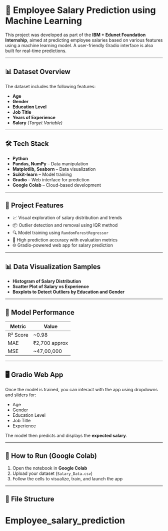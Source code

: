 # 💼 Employee Salary Prediction using Machine Learning

This project was developed as part of the **IBM + Edunet Foundation Internship**, aimed at predicting employee salaries based on various features using a machine learning model. A user-friendly Gradio interface is also built for real-time predictions.

---

## 📊 Dataset Overview

The dataset includes the following features:

- **Age**
- **Gender**
- **Education Level**
- **Job Title**
- **Years of Experience**
- **Salary** *(Target Variable)*

---

## 🛠️ Tech Stack

- **Python**
- **Pandas, NumPy** – Data manipulation
- **Matplotlib, Seaborn** – Data visualization
- **Scikit-learn** – Model training
- **Gradio** – Web interface for prediction
- **Google Colab** – Cloud-based development

---

## 🚀 Project Features

- 📈 Visual exploration of salary distribution and trends
- 📦 Outlier detection and removal using IQR method
- 🔍 Model training using `RandomForestRegressor`
- 🎯 High prediction accuracy with evaluation metrics
- 🌐 Gradio-powered web app for salary prediction

---

## 📊 Data Visualization Samples

- **Histogram of Salary Distribution**
- **Scatter Plot of Salary vs Experience**
- **Boxplots to Detect Outliers by Education and Gender**

---

## 🧠 Model Performance

| Metric | Value |
|--------|-------|
| R² Score | ~0.98 |
| MAE | ₹2,700 approx |
| MSE | ~47,00,000 |

---

## 🖥️ Gradio Web App

Once the model is trained, you can interact with the app using dropdowns and sliders for:

- Age
- Gender
- Education Level
- Job Title
- Experience

The model then predicts and displays the **expected salary**.

---

## 📁 How to Run (Google Colab)

1. Open the notebook in **Google Colab**
2. Upload your dataset (`Salary_Data.csv`)
3. Follow the cells to visualize, train, and launch the app

---

## 📎 File Structure

# Employee_salary_prediction
